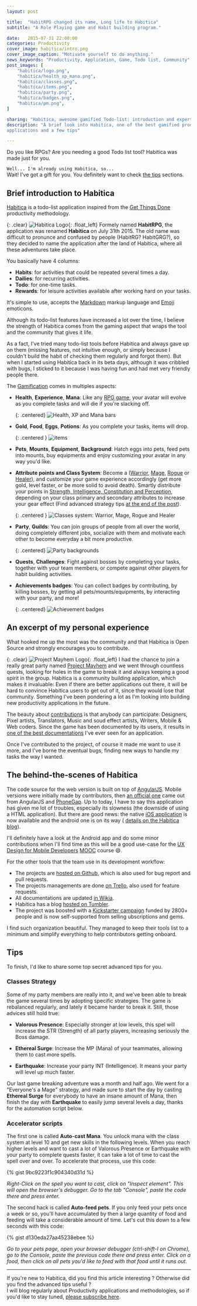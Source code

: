 ```yaml
---
layout: post

title:  "HabitRPG changed its name, Long life to Habitica"
subtitle: "A Role Playing game and Habit building program."

date:   2015-07-31 22:00:00
categories: Productivity
cover_image: habitica/intro.png
cover_image_caption: "Motivate yourself to do anything."
news_keywords: "Productivity, Application, Game, Todo list, Community"
post_images: [
    "habitica/logo.png",
    "habitica/health_xp_mana.png",
    "habitica/classes.png",
    "habitica/items.png",
    "habitica/party.png",
    "habitica/badges.png",
    "habitica/pm.png",
]

sharing: "Habitica, awesome gamified Todo-list: introduction and expert tips."
description: "A brief look into Habitica, one of the best gamified productivity
applications and a few tips"

---
```

Do you like RPGs? Are you needing a good Todo list tool? Habitica was made just
for you.

`Well... I'm already using Habitica, so...`<br />
Wait! I've got a gift for you. You definitely want to check [the tips](#tips)
sections.

## Brief introduction to Habitica

[Habitica](https://habitica.com) is a todo-list
application inspired from the [Get Things Done](http://gettingthingsdone.com/)
productivity methodology.

{: .clear}
![Habitica Logo](/images/habitica/logo.png "New logo looking like a Gryphon"){: .float_left}
Formely named **HabitRPG**, the application was renamed **Habitica** on July 31th 2015.
The old name was difficult to pronunce and confused by people
(HabitRG? HabitGRG?), so they decided to name the application after the land of
Habitica, where all these adventures take place.

<!--more-->

You basically have 4 columns:

* **Habits**: for activities that could be repeated several times a day.
* **Dailies**: for recurring activities.
* **Todo**: for one-time tasks.
* **Rewards**: for leisure activities available after working hard on your tasks.

It's  simple to use, accepts the [Markdown](http://daringfireball.net/projects/markdown/) 
markup language and [Emoji](http://emoji-cheat-sheet.com/) emoticons.


Although its todo-list features have increased a lot over the time, I believe the
strength of Habitica comes from the gaming aspect that wraps the tool and the
community that gives it life.

As a fact, I've tried many todo-list tools before Habitica and always gave
up on them (missing features, not intuitive enough, or simply because I couldn't
build the habit of checking them regularly and forgot them). But when I started
using Habitica back in its beta days, although it was cribbled with bugs, I
sticked to it because I was having fun and had met very friendly people there.

The [Gamification](https://en.wikipedia.org/wiki/Gamification) comes in
multiples aspects:

* **Health**, **Experience**, **Mana**: Like any [RPG
  game](https://en.wikipedia.org/wiki/Role-playing_game), your avatar will
  evolve as you complete tasks and will die if you're slacking off.

  {: .centered}
  ![Health, XP and Mana bars](/images/habitica/health_xp_mana.png)
* **Gold**, **Food**, **Eggs**, **Potions**: As you complete your tasks, items
  will drop.
 
  {: .centered }
  ![items](/images/habitica/items.png)
* **Pets**, **Mounts**, **Equipment**, **Background**: Hatch eggs into pets,
  feed pets into mounts, buy equipments and enjoy customizing your avatar in
  any way you'd like.
* **Attribute points and Class System**: Become a ([Warrior](http://habitica.wikia.com/wiki/Character_Attributes),
  [Mage](http://habitica.wikia.com/wiki/Mage),
  [Rogue](http://habitica.wikia.com/wiki/Rogue) or 
  [Healer](http://habitica.wikia.com/wiki/Healer)), and customize your game
  experience accordingly (get more gold, level faster, or be more solid to avoid
  death). Smartly distribute your points in [Strength,
  Intelligence, Constitution and Perception](http://habitica.wikia.com/wiki/Character_Attributes),
  depending on your class primary and secondary attributes to increase your gear
  effect (Find advanced strategy tips [at the end of the post](#classes-strategy)).

  {: .centered }
  ![Classes system: Warrior, Mage, Rogue and Healer](/images/habitica/classes.png)
* **Party**, **Guilds**: You can join groups of people from all over the world,
  doing completely different jobs, socialize with them and motivate each other
  to become everyday a bit more productive.

  {: .centered}
  ![Party backgrounds](/images/habitica/party.png)
* **Quests**, **Challenges**: Fight against bosses by completing your tasks,
  together with your team members, or compete against other players for habit
  building activities.
* **Achievements badges**: You can collect badges by contributing, by killing
  bosses, by getting all pets/mounts/equipments, by interacting with your party,
  and more!

  {: .centered}
  ![Achievement badges](/images/habitica/badges.png)


## An excerpt of my personal experience

What hooked me up the most was the community and that Habitica is Open Source
and strongly encourages you to contribute.

{: .clear}
![Project Mayhem Logo](/images/habitica/pm.png "Using the quest boss Vice"){: .float_left}
I had the chance to join a really great party named
[Project Mayhem](https://hrpgprojectmayhem.wordpress.com/) and we went through
countless quests, looking for holes in the game to break it and always keeping
a good spirit in the group. Habitica is a community building application, which
makes it invaluable: Even if there are better applications out there, it will be
hard to convince Habitica users to get out of it, since they would lose that
community. Something I've been pondering a lot as I'm looking into building new
productivity applications in the future.

<!-- Talk about contributions -->

The beauty about [contributions](http://habitica.wikia.com/wiki/Contributing_to_HabitRPG)
is that anybody can participate: Designers, Pixel artists, Translators, Music
and soud effect artists, Writers, Mobile & Web coders. Since the game has been
documented by its users, it results in
[one of the best documentations](http://habitica.wikia.com/wiki/Habitica_Wiki)
I've ever seen for an application.

Once I've contributed to the project, of course it made me want to use it more,
and I've borne the eventual bugs, finding new ways to handle my tasks the way I
wanted.

## The behind-the-scenes of Habitica

The code source for the web version is built on top of
[AngularJS](https://angularjs.org/). Mobile versions were initially made by
contributors, then [an official one](https://github.com/HabitRPG/habitrpg-mobile)
came out from AngularJS and [PhoneGap](http://phonegap.com/). Up to today,
I have to say this application has given me lot of troubles, especially its
slowness (the downside of using a HTML application). But there are
good news: the native [iOS application](https://itunes.apple.com/us/app/habitica/id994882113?mt=89)
is now available and the android one is on its way (
[details on the Habitica blog](https://habitica.com/static/old-news)).

I'll definitely have a look at the Android app and do some minor contributions
when I'll find time as this will be a good use-case for the [UX Design for Mobile
Developers](https://www.udacity.com/course/viewer#!/c-ud849/l-1646378760/e-1648148840/m-1679598652)
[MOOC](https://en.wikipedia.org/wiki/Massive_open_online_course) course :smile:. 

For the other tools that the team use in its development workflow:

* The projects are [hosted on Github](https://github.com/HabitRPG), which is
  also used for bug report and pull requests.
* The projects managements are done [on Trello](https://trello.com/habitica),
  also used for feature requests.
* All documentations are updated [in Wikia](http://habitica.wikia.com/wiki/Habitica_Wiki).
* Habitica has a blog [hosted on Tumbler](http://blog.habitrpg.com/).
* The project was boosted with a [Kickstarter campaign](http://habitica.wikia.com/wiki/Kickstarter)
  funded by 2800+ people and is now self-supported from selling ubscriptions and gems.

I find such organization beautiful. They managed to keep their tools list to a
minimum and simplify everything to help contributors getting onboard.

## Tips

To finish, I'd like to share some top secret advanced tips for you.

### Classes Strategy

Some of my party members are really into it, and we've been able to break the
game several times by adopting specific strategies. The game is rebalanced
regularly, and lately it became harder to break it. Still, those advices still
hold true:

* **Valorous Presence**: Especially stronger at low levels, this spel will
  increase the STR (Strength) of all party players, increasing seriously the
  Boss damage.

* **Ethereal Surge**: Increase the MP (Mana) of your teammates, allowing them to
  cast more spells.

* **Earthquake**: Increase your party INT (Intelligence). It means your party
  will level up much faster.

Our last game breaking adventure was a month and half ago. We went for a
"Everyone's a Mage" strategy, and made sure to start the day by casting
**Ethereal Surge** for everybody to have an insane amount of Mana, then finish
the day with **Earthquake** to easily jump several levels a day, thanks for the
automation script below.


### Accelerator scripts

The first one is called **Auto-cast Mana**. You unlock mana with the class
system at level 10 and get new skills in the following levels.
When you reach higher levels and want to cast a lot of Valorous Presence or
Earthquake with your party to complete quests faster, it can take a lot of time
to cast the spell over and over.
To accelerate that process, use this code:

{% gist 9bc9223f1c904340d31d %}

*Right-Click on the spell you want to cast, click on "Inspect element". This will
open the browser's debugger. Go to the tab "Console", paste the code
there and press enter.*


The second hack is called **Auto-feed pets**. If you only feed your pets once a
week or so, you'll have accumulated by then a large quantity of food and
feeding will take a considerable amount of time. Let's cut this down to a few
seconds with this code:

{% gist d130eda27aa45238ebee %}

*Go to your pets page, open your browser debugger (ctrl-shift-I on Chrome), go to
the Console, paste the previous code there and press enter. Click on a
food, then click on all pets you'd like to feed with that food until it runs
out.*


----

If you're new to Habitica, did you find this article interesting ?
Otherwise did you find the advanced tips useful ?<br />
I will blog regularly about Productivity applications and methodologies, so if
you'd like to stay tuned, [please subscribe here](http://eepurl.com/bt8739).
